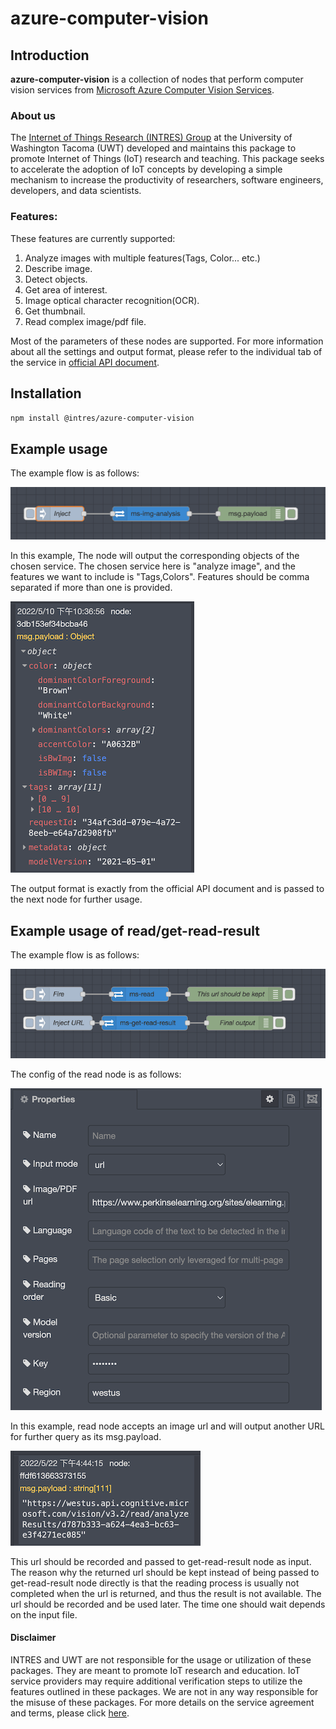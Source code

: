 # azure-computer-vision
## Introduction
**azure-computer-vision** is a collection of nodes that perform computer vision services from [Microsoft Azure Computer Vision Services](https://azure.microsoft.com/en-us/services/cognitive-services/computer-vision/).

### About us
The [Internet of Things Research (INTRES) Group](https://github.com/UWTINTRES)
at the University of Washington Tacoma (UWT) developed and maintains this package to promote Internet of Things (IoT) research and teaching. This package seeks to accelerate the adoption of IoT concepts by developing a simple mechanism to increase the productivity of researchers, software engineers, developers, and data scientists.

### Features:
These features are currently supported:
1. Analyze images with multiple features(Tags, Color... etc.)
2. Describe image.
3. Detect objects.
4. Get area of interest.
5. Image optical character recognition(OCR).
6. Get thumbnail.
7. Read complex image/pdf file.

Most of the parameters of these nodes are supported. For more information about all the settings and output format, please refer to the individual tab of the service in [official API document](https://westus.dev.cognitive.microsoft.com/docs/services/computer-vision-v3-2/operations/56f91f2e778daf14a499f21b).

## Installation
`npm install @intres/azure-computer-vision`
## Example usage
The example flow is as follows:

![Example flow](https://github.com/uwtintres/azure-computer-vision/blob/main/img/example.png?raw=true)

In this example, The node will output the corresponding objects of the chosen service. The chosen service here is "analyze image", and the features we want to include
is "Tags,Colors". Features should be comma separated if more than one is provided.

![Example flow](https://github.com/uwtintres/azure-computer-vision/blob/main/img/response.png?raw=true)

The output format is exactly from the official API document and is passed to the next node for further usage.

## Example usage of read/get-read-result
The example flow is as follows:

![Example flow](https://github.com/uwtintres/azure-computer-vision/blob/main/img/read.png?raw=true)

The config of the read node is as follows:

![Read config](https://github.com/uwtintres/azure-computer-vision/blob/main/img/read-config.png?raw=true)

In this example, read node accepts an image url and will output another URL for further query as its msg.payload.

![url](https://github.com/uwtintres/azure-computer-vision/blob/main/img/operationurl.png?raw=true)

This url should be recorded and passed to get-read-result node as input. The reason why the returned url should be kept instead of being passed to get-read-result node directly is that
the reading process is usually not completed when the url is returned, and thus the result is not available. The url should be recorded and be used later. The time one should wait depends on the input file.


#### Disclaimer
INTRES and UWT are not responsible for the usage or utilization of these packages. They are meant to promote IoT research and education. IoT service providers may require additional verification steps to utilize the features outlined in these packages. We are not in any way responsible for the misuse of these packages. For more details on the service agreement and terms, please click [here](https://azure.microsoft.com/en-us/support/legal/).
